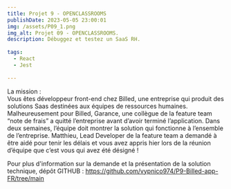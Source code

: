 ```yaml
---
title: Projet 9 - OPENCLASSROOMS
publishDate: 2023-05-05 23:00:01
img: /assets/P09_1.png
img_alt: Projet 09 - OPENCLASSROOMS.
description: Débuggez et testez un SaaS RH.
  
tags:
  - React
  - Jest
 
---
```


La mission :<br>
Vous êtes développeur front-end chez Billed, une entreprise qui produit des solutions Saas destinées aux équipes de ressources humaines.<br>
Malheureusement pour Billed, Garance, une collègue de la feature team “note de frais” a quitté l’entreprise avant d’avoir terminé l’application. Dans deux semaines, l’équipe doit montrer la solution qui fonctionne à l’ensemble de l’entreprise. Matthieu, Lead Developer de la feature team a demandé à être aidé pour tenir les délais et vous avez appris hier lors de la réunion d’équipe que c’est vous qui avez été désigné !


Pour plus d'information sur la demande et la présentation de la solution technique, dépôt GITHUB : https://github.com/vypnico974/P9-Billed-app-FR/tree/main